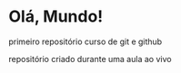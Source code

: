 # Olá, Mundo!
 primeiro repositório curso de git e github

repositório criado durante uma aula ao vivo